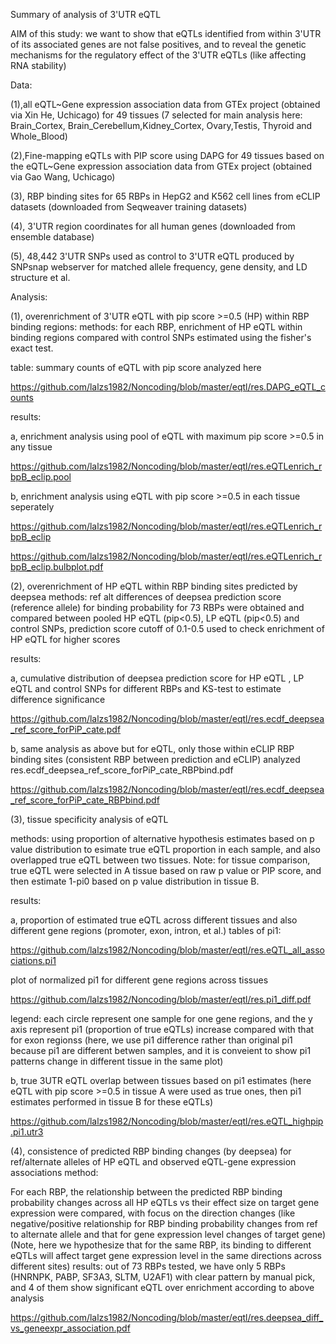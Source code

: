 Summary of analysis of 3'UTR eQTL

AIM of this study: we want to show that eQTLs identified from within 3'UTR of its associated genes are not false positives, and to reveal the genetic mechanisms for the regulatory effect of the 3'UTR eQTLs (like affecting RNA stability)

Data: 

(1),all eQTL~Gene expression association data from GTEx project (obtained via Xin He, Uchicago) for 49 tissues (7 selected for main analysis here: Brain_Cortex, Brain_Cerebellum,Kidney_Cortex, Ovary,Testis, Thyroid and Whole_Blood)

(2),Fine-mapping eQTLs with PIP score using DAPG for 49 tissues based on the eQTL~Gene expression association data from GTEx project (obtained via Gao Wang, Uchicago)

(3), RBP binding sites for 65 RBPs in HepG2 and K562 cell lines from eCLIP datasets (downloaded from Seqweaver training datasets)

(4), 3'UTR region coordinates for all human genes (downloaded from ensemble database)

(5), 48,442 3'UTR SNPs used as control to 3'UTR eQTL produced by SNPsnap webserver for matched allele frequency, gene density, and LD structure et al.

Analysis:

(1), overenrichment of 3'UTR eQTL with pip score >=0.5 (HP) within RBP binding regions:
methods: for each RBP, enrichment of HP eQTL within binding regions compared with control SNPs estimated using the fisher's exact test.

table: summary counts of eQTL with pip score analyzed here

https://github.com/lalzs1982/Noncoding/blob/master/eqtl/res.DAPG_eQTL_counts


results: 

a, enrichment analysis using pool of eQTL with maximum pip score >=0.5 in any tissue  

https://github.com/lalzs1982/Noncoding/blob/master/eqtl/res.eQTLenrich_rbpB_eclip.pool


b, enrichment analysis using eQTL with pip score >=0.5 in each tissue seperately

https://github.com/lalzs1982/Noncoding/blob/master/eqtl/res.eQTLenrich_rbpB_eclip

https://github.com/lalzs1982/Noncoding/blob/master/eqtl/res.eQTLenrich_rbpB_eclip.bulbplot.pdf


(2), overenrichment of HP eQTL within RBP binding sites predicted by deepsea
methods: ref alt differences of deepsea prediction score (reference allele) for binding probability for 73 RBPs were obtained and compared between pooled HP eQTL (pip<0.5), LP eQTL (pip<0.5) and control SNPs, prediction score cutoff of 0.1-0.5 used to check enrichment of HP eQTL for higher scores

results:

a, cumulative distribution of deepsea prediction score for HP eQTL , LP eQTL and control SNPs for different RBPs and KS-test to estimate difference significance 

https://github.com/lalzs1982/Noncoding/blob/master/eqtl/res.ecdf_deepsea_ref_score_forPiP_cate.pdf

b, same analysis as above but for eQTL, only those within eCLIP RBP binding sites (consistent RBP between prediction and eCLIP) analyzed
res.ecdf_deepsea_ref_score_forPiP_cate_RBPbind.pdf

https://github.com/lalzs1982/Noncoding/blob/master/eqtl/res.ecdf_deepsea_ref_score_forPiP_cate_RBPbind.pdf
  
(3), tissue specificity analysis of eQTL

methods: using proportion of alternative hypothesis estimates based on p value distribution to esimate true eQTL proportion in each sample, and also overlapped true eQTL between two tissues. 
Note: for tissue comparison, true eQTL were selected in A tissue based on raw p value or PIP score, and then estimate 1-pi0 based on p value distribution in tissue B.

results:

a, proportion of estimated true eQTL across different tissues and also different gene regions (promoter, exon, intron, et al.)
tables of pi1:

https://github.com/lalzs1982/Noncoding/blob/master/eqtl/res.eQTL_all_associations.pi1


plot of normalized pi1 for different gene regions across tissues

https://github.com/lalzs1982/Noncoding/blob/master/eqtl/res.pi1_diff.pdf

legend: each circle represent one sample for one gene regions, and the y axis represent pi1 (proportion of true eQTLs) increase compared with that for exon regionss (here, we use pi1 difference rather than original pi1 because pi1 are different betwen samples, and it is conveient to show pi1  patterns change in different tissue in the same plot) 


b, true 3UTR eQTL overlap between tissues based on pi1 estimates (here eQTL with pip score >=0.5 in tissue A were used as true ones, then pi1 estimates performed in tissue B for these eQTLs)

https://github.com/lalzs1982/Noncoding/blob/master/eqtl/res.eQTL_highpip.pi1.utr3


(4), consistence of predicted RBP binding changes  (by deepsea) for ref/alternate alleles of HP eQTL and observed eQTL-gene expression associations
method:

For each RBP, the relationship between the predicted RBP binding probability changes across all HP eQTLs vs their effect size on target gene expression were compared, 
with focus on the direction changes (like negative/positive relationship for RBP binding probability changes  from ref to alternate allele and that for gene expression level changes of target gene)
(Note, here we hypothesize that for the same RBP, its binding to different eQTLs will affect target gene expression level in the same directions across different sites)
results: out of 73 RBPs tested, we have only 5 RBPs (HNRNPK, PABP, SF3A3, SLTM, U2AF1) with clear pattern by manual pick, and 4 of them show significant eQTL over enrichment according to above analysis

https://github.com/lalzs1982/Noncoding/blob/master/eqtl/res.deepsea_diff_vs_geneexpr_association.pdf

